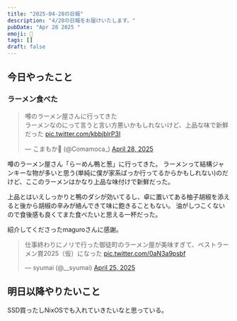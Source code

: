 ```yaml
---
title: "2025-04-28の日報"
description: "4/28の日報をお届けいたします。"
pubDate: "Apr 28 2025 "
emoji: 🦊
tags: []
draft: false
---
```


## 今日やったこと

### ラーメン食べた

<blockquote class="twitter-tweet"><p lang="ja" dir="ltr">噂のラーメン屋さんに行ってきた<br>ラーメンなのにって言うと言い方悪いかもしれないけど、上品な味で新鮮だった <a href="https://t.co/kbbjblrP3I">pic.twitter.com/kbbjblrP3I</a></p>&mdash; こまもか🦊 (@Comamoca_) <a href="https://twitter.com/Comamoca_/status/1916791860242022743?ref_src=twsrc%5Etfw">April 28, 2025</a></blockquote> <script async src="https://platform.twitter.com/widgets.js" charset="utf-8"></script>

噂のラーメン屋さん「らーめん鴨と葱」に行ってきた。
ラーメンって結構ジャンキーな物が多いと思う(単純に僕が家系ばっか行ってるからかもしれない)のだけど、ここのラーメンはかなり上品な味付けで新鮮だった。

上品とはいえしっかりと鴨のダシが効いてるし、卓に置いてある柚子胡椒を添えると後から胡椒の辛みが絡んできて味に飽きることもない。
油がしつこくないので食後感も良くてまた食べたいと思える一杯だった。

紹介してくださったmaguroさんに感謝。

<blockquote class="twitter-tweet"><p lang="ja" dir="ltr">仕事終わりにノリで行った御徒町のラーメン屋が美味すぎて、ベストラーメン賞2025（仮）になった <a href="https://t.co/0aN3a9psbf">pic.twitter.com/0aN3a9psbf</a></p>&mdash; syumai (@__syumai) <a href="https://twitter.com/__syumai/status/1915740033476423796?ref_src=twsrc%5Etfw">April 25, 2025</a></blockquote> <script async src="https://platform.twitter.com/widgets.js" charset="utf-8"></script>

## 明日以降やりたいこと

SSD買ったしNixOSでも入れていきたいなと思っている。
